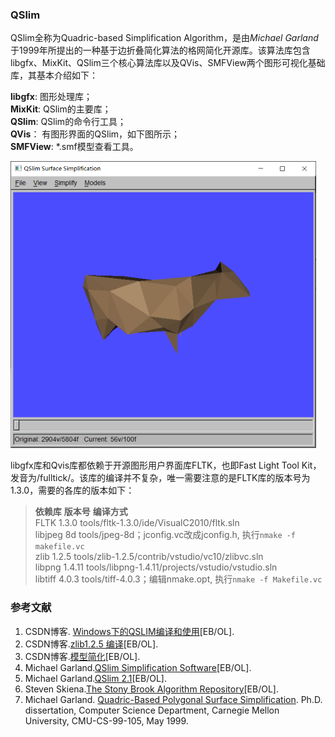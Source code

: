 ### QSlim

QSlim全称为Quadric-based Simplification Algorithm，是由*Michael Garland*于1999年所提出的一种基于边折叠简化算法的格网简化开源库。该算法库包含libgfx、MixKit、QSlim三个核心算法库以及QVis、SMFView两个图形可视化基础库，其基本介绍如下：

**libgfx**:         图形处理库；  
**MixKit**:         QSlim的主要库；  
**QSlim**:          QSlim的命令行工具；  
**QVis**：          有图形界面的QSlim，如下图所示；  
**SMFView**:        \*.smf模型查看工具。  

<img src="copyright/QSlim.bmp" style="zoom:60%;" />

libgfx库和Qvis库都依赖于开源图形用户界面库FLTK，也即Fast Light Tool Kit，发音为/fulltick/。该库的编译并不复杂，唯一需要注意的是FLTK库的版本号为1.3.0，需要的各库的版本如下：

> **依赖库**     **版本号**      **编译方式**  
> FLTK            1.3.0          tools/fltk-1.3.0/ide/VisualC2010/fltk.sln  
> libjpeg         8d             tools/jpeg-8d；jconfig.vc改成jconfig.h, 执行`nmake -f makefile.vc`  
> zlib            1.2.5          tools/zlib-1.2.5/contrib/vstudio/vc10/zlibvc.sln  
> libpng          1.4.11         tools/libpng-1.4.11/projects/vstudio/vstudio.sln  
> libtiff         4.0.3          tools/tiff-4.0.3；编辑nmake.opt, 执行`nmake -f Makefile.vc`  

### 参考文献

1. CSDN博客. [Windows下的QSLIM编译和使用](https://blog.csdn.net/aero5566/article/details/18715409)[EB/OL].
2. CSDN博客.[zlib1.2.5 编译](https://blog.csdn.net/zhouxuguang236/article/details/8273504)[EB/OL].
3. CSDN博客.[模型简化](https://blog.csdn.net/qq_22822335/article/details/50924703)[EB/OL].
4. Michael Garland.[QSlim Simplification Software](http://www.cs.cmu.edu/~./garland/quadrics/qslim.html)[EB/OL].
5. Michael Garland.[QSlim 2.1](http://mgarland.org/software/qslim.html)[EB/OL].
6. Steven Skiena.[The Stony Brook Algorithm Repository](https://algorist.com/algorist.html)[EB/OL].
7. Michael Garland. [Quadric-Based Polygonal Surface Simplification](http://mgarland.org/research/thesis.html). Ph.D. dissertation, Computer Science Department, Carnegie Mellon University, CMU-CS-99-105, May 1999. 
